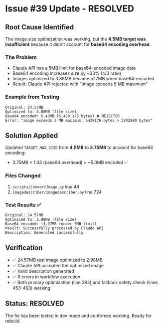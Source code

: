 # Issue #39 Update - RESOLVED

## Root Cause Identified

The image size optimization was working, but the **4.5MB target was insufficient** because it didn't account for **base64 encoding overhead**.

### The Problem
- Claude API has a 5MB limit for base64-encoded image data
- Base64 encoding increases size by ~33% (4/3 ratio)
- Images optimized to 3.88MB became 5.17MB when base64-encoded
- Result: Claude API rejected with "image exceeds 5 MB maximum"

### Example from Testing
```
Original: 24.57MB
Optimized to: 3.88MB (file size)
Base64 encoded: 5.43MB (5,429,176 bytes) ❌ REJECTED
Error: "image exceeds 5 MB maximum: 5429176 bytes > 5242880 bytes"
```

## Solution Applied

Updated `TARGET_MAX_SIZE` from **4.5MB** to **3.75MB** to account for base64 encoding:
- 3.75MB × 1.33 (base64 overhead) = ~5.0MB encoded ✅

### Files Changed
1. `scripts/ConvertImage.py` line 48
2. `imagedescriber/imagedescriber.py` line 724

### Test Results ✅
```
Original: 24.57MB
Optimized to: 2.98MB (file size)
Base64 encoded: ~3.97MB (under 5MB limit)
Result: Successfully processed by Claude API
Description: Generated successfully
```

## Verification
- ✅ 24.57MB test image optimized to 2.98MB
- ✅ Claude API accepted the optimized image
- ✅ Valid description generated
- ✅ 0 errors in workflow execution
- ✅ Both primary optimization (line 392) and fallback safety check (lines 453-463) working

## Status: RESOLVED
The fix has been tested in dev mode and confirmed working. Ready for rebuild.
